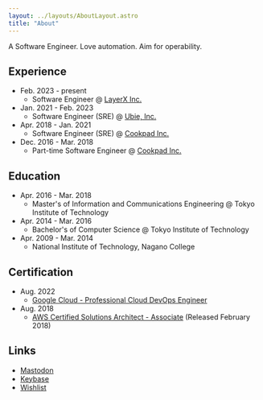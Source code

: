 ```yaml
---
layout: ../layouts/AboutLayout.astro
title: "About"
---
```


A Software Engineer. Love automation. Aim for operability.

## Experience

- Feb. 2023 - present
    - Software Engineer @ [LayerX Inc.](https://layerx.co.jp/)
- Jan. 2021 - Feb. 2023
    - Software Engineer (SRE) @ [Ubie, Inc.](https://ubie.life/)
- Apr. 2018 - Jan. 2021
    - Software Engineer (SRE) @ [Cookpad Inc.](https://info.cookpad.com/)
- Dec. 2016 - Mar. 2018
    - Part-time Software Engineer @ [Cookpad Inc.](https://info.cookpad.com/)

## Education

- Apr. 2016 - Mar. 2018
    - Master's of Information and Communications Engineering @ Tokyo Institute of Technology
- Apr. 2014 - Mar. 2016
    - Bachelor's of Computer Science @ Tokyo Institute of Technology
- Apr. 2009 - Mar. 2014
    - National Institute of Technology, Nagano College

## Certification

- Aug. 2022
    - [Google Cloud - Professional Cloud DevOps Engineer](https://cloud.google.com/certification/cloud-devops-engineer)
- Aug. 2018
    - [AWS Certified Solutions Architect - Associate](https://aws.amazon.com/certification/certified-solutions-architect-associate/) (Released February 2018)

## Links

- [Mastodon](https://mastodon.cloud/@itkq)
- [Keybase](https://keybase.io/itkq)
- [Wishlist](https://itkq.page.link/wishlist)

